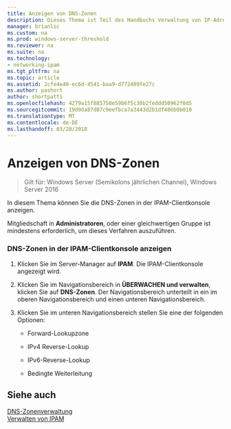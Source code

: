 ```yaml
---
title: Anzeigen von DNS-Zonen
description: Dieses Thema ist Teil des Handbuchs Verwaltung von IP-Adressverwaltung (IPAM) in Windows Server2016.
manager: brianlic
ms.custom: na
ms.prod: windows-server-threshold
ms.reviewer: na
ms.suite: na
ms.technology:
- networking-ipam
ms.tgt_pltfrm: na
ms.topic: article
ms.assetid: 2cfe4e40-ec6d-4541-baa9-d772409fe27c
ms.author: pashort
author: shortpatti
ms.openlocfilehash: 4279a15f885758e59b6f5c30b2feddd50962f0d5
ms.sourcegitcommit: 19d9da87d87c9eefbca7a3443d2b1df486b0b010
ms.translationtype: MT
ms.contentlocale: de-DE
ms.lasthandoff: 03/28/2018
---
```

# <a name="view-dns-zones"></a>Anzeigen von DNS-Zonen

>Gilt für: Windows Server (Semikolons jährlichen Channel), Windows Server 2016

In diesem Thema können Sie die DNS-Zonen in der IPAM-Clientkonsole anzeigen.  
  
Mitgliedschaft in **Administratoren**, oder einer gleichwertigen Gruppe ist mindestens erforderlich, um dieses Verfahren auszuführen.  
  
### <a name="to-view-dns-zones-in-the-ipam-client-console"></a>DNS-Zonen in der IPAM-Clientkonsole anzeigen  
  
1.  Klicken Sie im Server-Manager auf **IPAM**. Die IPAM-Clientkonsole angezeigt wird.  
  
2.  Klicken Sie im Navigationsbereich in **ÜBERWACHEN und verwalten**, klicken Sie auf **DNS-Zonen**.  Der Navigationsbereich unterteilt in ein im oberen Navigationsbereich und einen unteren Navigationsbereich.  
  
3.  Klicken Sie im unteren Navigationsbereich stellen Sie eine der folgenden Optionen:  
  
    -   Forward-Lookupzone  
  
    -   IPv4 Reverse-Lookup  
  
    -   IPv6-Reverse-Lookup  
  
    -   Bedingte Weiterleitung  
  
## <a name="see-also"></a>Siehe auch  
[DNS-Zonenverwaltung](DNS-Zone-Management.md)  
[Verwalten von IPAM](Manage-IPAM.md)  
  


